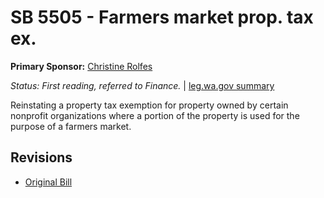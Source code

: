 # SB 5505 - Farmers market prop. tax ex.
**Primary Sponsor:** [Christine Rolfes](/person/leg/christine.rolfes.md)

*Status: First reading, referred to Finance.* | [leg.wa.gov summary](https://app.leg.wa.gov/billsummary?BillNumber=5505&Year=2021)

Reinstating a property tax exemption for property owned by certain nonprofit organizations where a portion of the property is used for the purpose of a farmers market.

## Revisions
* [Original Bill](1/)
